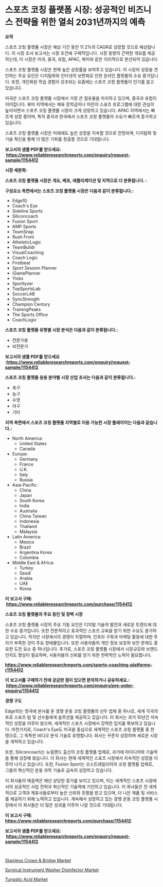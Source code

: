 <p><h1>스포츠 코칭 플랫폼 시장: 성공적인 비즈니스 전략을 위한 열쇠 2031년까지의 예측</h1></p><p><strong>요약</strong></p>
<p><p>스포츠 코칭 플랫폼 시장은 예상 기간 동안 11.2%의 CAGR로 성장할 것으로 예상됩니다. 이 시장 조사 보고서는 시장 조건에 구체적입니다. 시장 동향의 간략한 개요를 제공하는데, 이 시장은 미국, 중국, 유럽, APAC, 북미와 같은 지리적으로 분산되어 있습니다. </p><p>스포츠 코칭 플랫폼 시장은 현재 높은 성장률을 보여주고 있습니다. 이 시장의 성장을 견인하는 주요 요인은 디지털화와 인터넷의 보편화로 인한 온라인 플랫폼의 수요 증가입니다. 또한, 개인화된 학습 경험이 강조되는 요즘에는 스포츠 코칭 플랫폼이 인기를 끌고 있습니다.</p><p>미국은 스포츠 코칭 플랫폼 시장에서 가장 큰 점유율을 차지하고 있으며, 중국과 유럽이 이어집니다. 북미 지역에서는 체육 장학금이나 어린이 스포츠 프로그램에 대한 관심이 높아지면서 스포츠 코칭 플랫폼 시장이 크게 성장하고 있습니다. APAC 지역에서는 빠르게 성장 중이며, 특히 중국과 한국에서 스포츠 코칭 플랫폼의 수요가 빠르게 증가하고 있습니다.</p><p>스포츠 코칭 플랫폼 시장은 미래에도 높은 성장을 지속할 것으로 전망되며, 디지턈화 및 기술 혁신을 통해 더 많은 기회를 창출할 것으로 기대됩니다.</p></p>
<p><strong>보고서의 샘플 PDF를 받으세요: &nbsp;<a href="https://www.reliableresearchreports.com/enquiry/request-sample/1154412">https://www.reliableresearchreports.com/enquiry/request-sample/1154412</a></strong></p>
<p><strong>시장 세분화:</strong></p>
<p><strong> 스포츠 코칭 플랫폼 시장은 개요, 배포, 애플리케이션 및 지역으로 더 분류됩니다. :</strong></p>
<p><strong>구성요소 측면에서는 스포츠 코칭 플랫폼 시장은 다음과 같이 분류됩니다.:</strong></p>
<p><ul><li>Edge10</li><li>Coach's Eye</li><li>Sideline Sports</li><li>Siliconcoach</li><li>Fusion Sport</li><li>AMP Sports</li><li>TeamSnap</li><li>Rush Front</li><li>AtheleticLogic</li><li>TeamBuildr</li><li>VisualCoaching</li><li>Coach Logic</li><li>Firstbeat</li><li>Sport Session Planner</li><li>iGamePlanner</li><li>Yioks</li><li>Sportlyzer</li><li>TopSportsLab</li><li>SoccerLAB</li><li>SyncStrength</li><li>Champion Century</li><li>TrainingPeaks</li><li>The Sports Office</li><li>CoachLogix</li></ul></p>
<p><strong> 스포츠 코칭 플랫폼 유형별 시장 분석은 다음과 같이 분류됩니다.:</strong></p>
<p><ul><li>전문가용</li><li>비전문가</li></ul></p>
<p><strong>보고서의 샘플 PDF를 받으세요 :<a href="https://www.reliableresearchreports.com/enquiry/request-sample/1154412">https://www.reliableresearchreports.com/enquiry/request-sample/1154412</a></strong></p>
<p><strong> 스포츠 코칭 플랫폼 응용 분야별 시장 산업 조사는 다음과 같이 분류됩니다.:</strong></p>
<p><ul><li>축구</li><li>농구</li><li>수영</li><li>야구</li><li>기타</li></ul></p>
<p><strong>지역 측면에서 스포츠 코칭 플랫폼 지역별로 이용 가능한 시장 플레이어는 다음과 같습니다.:</strong></p>
<p><ul>
    <li>
        North America:
        <ul>
            <li>United States</li>
            <li>Canada</li>
        </ul>
    </li>
    <li>
        Europe:
        <ul>
            <li>Germany</li>
            <li>France</li>
            <li>U.K.</li>
            <li>Italy</li>
            <li>Russia</li>
        </ul>
    </li>
    <li>
        Asia-Pacific:
        <ul>
            <li>China</li>
            <li>Japan</li>
            <li>South Korea</li>
            <li>India</li>
            <li>Australia</li>
            <li>China Taiwan</li>
            <li>Indonesia</li>
            <li>Thailand</li>
            <li>Malaysia</li>
        </ul>
    </li>
    <li>
        Latin America:
        <ul>
            <li>Mexico</li>
            <li>Brazil</li>
            <li>Argentina Korea</li>
            <li>Colombia</li>
        </ul>
    </li>
    <li>
        Middle East & Africa:
        <ul>
            <li>Turkey</li>
            <li>Saudi</li>
            <li>Arabia</li>
            <li>UAE</li>
            <li>Korea</li>
        </ul>
    </li>
    </ul></p>
<p><strong>이 보고서 구매: &nbsp;<a href="https://www.reliableresearchreports.com/purchase/1154412">https://www.reliableresearchreports.com/purchase/1154412</a></strong></p>
<p><strong>스포츠 코칭 플랫폼의 주요 동인 및 장벽 시장</strong></p>
<p><p>스포츠 코칭 플랫폼 시장의 주요 기동 요인은 디지털 기술의 발전과 새로운 트렌드에 대한 수요 증가입니다. 또한 전문적이고 효과적인 스포츠 교육을 받기 위한 수요도 증가하고 있습니다. 하지만 시장에서의 경쟁이 치열하며, 인프라 구축과 마케팅 활동에 대한 투자가 부족한 것이 주요 장애물입니다. 또한 사용자들의 개인 정보 보호와 보안 문제도 중요한 도전 요소 중 하나입니다. 추가로, 스포츠 코칭 플랫폼 시장에서 시장규모와 브랜드 인지도 향상이 필요하며, 사용자들의 신뢰를 얻기 위한 전략적인 노력이 필요합니다.</p></p>
<p><strong><a href="https://www.reliableresearchreports.com/sports-coaching-platforms-r1154412">https://www.reliableresearchreports.com/sports-coaching-platforms-r1154412</a></strong></p>
<p><strong>이 보고서를 구매하기 전에 궁금한 점이 있으면 문의하거나 공유하세요.: &nbsp;<a href="https://www.reliableresearchreports.com/enquiry/pre-order-enquiry/1154412">https://www.reliableresearchreports.com/enquiry/pre-order-enquiry/1154412</a></strong></p>
<p><strong>경쟁 구도</strong></p>
<p><p>Edge10는 영국에 본사를 둔 경쟁 운동 코칭 플랫폼의 선두 업체 중 하나로, 세계 각국의 프로 스포츠 팀 및 선수들에게 솔루션을 제공하고 있습니다. 이 회사는 과거 10년간 지속적인 성장을 이루어 왔으며, 세계적인 스포츠 시장에서 강력한 입지를 확보하고 있습니다. 마찬가지로, Coach's Eye도 미국을 중심으로 세계적인 스포츠 코칭 플랫폼 중 한 명으로, 그 독특한 비디오 분석 기술로 유명합니다. 회사는 꾸준히 성장하며 새로운 시장을 개척하고 있습니다.</p><p>또한, Siliconcoach는 뉴질랜드 출신의 코칭 플랫폼 업체로, 과거에 아이디어와 기술력을 통해 성장해 왔습니다. 이 회사는 현재 세계적인 스포츠 시장에서 지속적인 성장을 이루어 나가고 있습니다. 또한, Fusion Sport는 오스트레일리아의 코칭 플랫폼 업체로, 그들의 혁신적인 운동 과학 기술로 급속히 성장하고 있습니다.</p><p>이 회사들의 매출액은 매년 상당한 증가를 보이고 있으며, 이는 세계적인 스포츠 시장에서의 성공적인 사업 전략과 혁신적인 기술력에 기인하고 있습니다. 이 회사들은 전 세계적으로 고객과 제휴사들로부터 높은 신뢰와 호평을 받고 있으며, 더 나은 제품 및 서비스를 제공하기 위해 노력하고 있습니다. 계속해서 성장하고 있는 경쟁 운동 코칭 플랫폼 시장에서 이 회사들은 더 많은 성과를 이루어 나갈 것으로 기대됩니다.</p></p>
<p><strong>이 보고서 구매: &nbsp; <a href="https://www.reliableresearchreports.com/purchase/1154412">https://www.reliableresearchreports.com/purchase/1154412</a></strong></p>
<p><strong>보고서의 샘플 PDF를 받으세요: &nbsp;<a href="https://www.reliableresearchreports.com/enquiry/request-sample/1154412">https://www.reliableresearchreports.com/enquiry/request-sample/1154412</a></strong><strong></strong></p>
<p>&nbsp;</p>
<p><p><a href="https://www.linkedin.com/pulse/global-stainless-crown-amp-bridge-market-size-trends-insights-6wkrf?trackingId=%2BgW7NhEqFGH04aUTsu2d0g%3D%3D">Stainless Crown & Bridge Market</a></p><p><a href="https://www.linkedin.com/pulse/surgical-instrument-washer-disinfector-market-share-amp-new-trends-6flof?trackingId=NBbcYsuHlS4WxpD%2Fd6JY0Q%3D%3D">Surgical Instrument Washer Disinfector Market</a></p><p><a href="https://www.linkedin.com/pulse/tungstic-acid-market-size-growth-outlook-from-2024-2031-projecting-vcxyf?trackingId=DYdCGPvNq7eCK4RURwYNAw%3D%3D">Tungstic Acid Market</a></p></p>